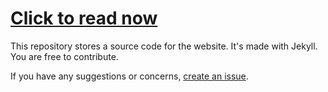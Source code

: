 # [Click to read now](http://monsquaztfc.github.io/TFC-Guide/)

This repository stores a source code for the website. It's made with Jekyll. You are free to contribute.

If you have any suggestions or concerns, [create an issue](https://github.com/MonsquazTFC/TFC-Guide/issues/new).
